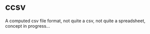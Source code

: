# ccsv

A computed csv file format, not quite a csv, not quite a spreadsheet, concept in progress...
